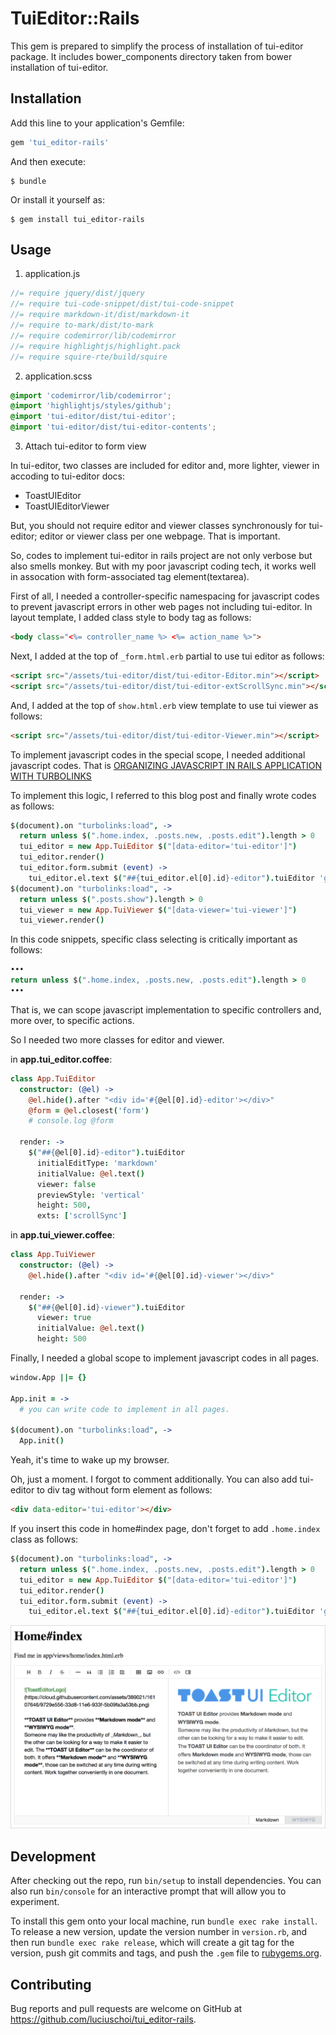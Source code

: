 # TuiEditor::Rails

This gem is prepared to simplify the process of installation of tui-editor package.
It includes bower_components directory taken from bower installation of tui-editor.

## Installation

Add this line to your application's Gemfile:

```ruby
gem 'tui_editor-rails'
```

And then execute:

    $ bundle

Or install it yourself as:

    $ gem install tui_editor-rails

## Usage

1. application.js

```js
//= require jquery/dist/jquery
//= require tui-code-snippet/dist/tui-code-snippet
//= require markdown-it/dist/markdown-it
//= require to-mark/dist/to-mark
//= require codemirror/lib/codemirror
//= require highlightjs/highlight.pack
//= require squire-rte/build/squire
```

2. application.scss

```scss
@import 'codemirror/lib/codemirror';
@import 'highlightjs/styles/github';
@import 'tui-editor/dist/tui-editor';
@import 'tui-editor/dist/tui-editor-contents';
```

3. Attach tui-editor to form view

In tui-editor, two classes are included for editor and, more lighter, viewer in accoding to tui-editor docs:
- ToastUIEditor
- ToastUIEditorViewer

But, you should not require editor and viewer classes synchronously for tui-editor; editor or viewer class per one webpage.
That is important. 

So, codes to implement tui-editor in rails project are not only verbose but also smells monkey. But with my poor javascript coding tech, it works well in assocation with form-associated tag element(textarea).

First of all, I needed a controller-specific namespacing for javascript codes to prevent javascript errors in other web pages not including tui-editor. In layout template, I added class style to body tag as follows:

```html
<body class="<%= controller_name %> <%= action_name %>">
```

Next, I added at the top of `_form.html.erb` partial to use tui editor as follows:

```html
<script src="/assets/tui-editor/dist/tui-editor-Editor.min"></script>
<script src="/assets/tui-editor/dist/tui-editor-extScrollSync.min"></script>
```

And, I added at the top of `show.html.erb` view template to use tui viewer as follows:

```html
<script src="/assets/tui-editor/dist/tui-editor-Viewer.min"></script>
```

To implement javascript codes in the special scope, I needed additional javascript codes. That is 
[ORGANIZING JAVASCRIPT IN RAILS APPLICATION WITH TURBOLINKS](http://brandonhilkert.com/blog/organizing-javascript-in-rails-application-with-turbolinks/)

To implement this logic, I referred to this blog post and finally wrote codes as follows:

```coffeescript
$(document).on "turbolinks:load", ->
  return unless $(".home.index, .posts.new, .posts.edit").length > 0
  tui_editor = new App.TuiEditor $("[data-editor='tui-editor']")
  tui_editor.render()
  tui_editor.form.submit (event) ->
    tui_editor.el.text $("##{tui_editor.el[0].id}-editor").tuiEditor 'getValue'  
$(document).on "turbolinks:load", ->
  return unless $(".posts.show").length > 0
  tui_viewer = new App.TuiViewer $("[data-viewer='tui-viewer']")
  tui_viewer.render()  
```

In this code snippets, specific class selecting is critically important as follows:

```coffeescript
•••
return unless $(".home.index, .posts.new, .posts.edit").length > 0
•••
```

That is, we can scope javascript implementation to specific controllers and, more over, to specific actions.

So I needed two more classes for editor and viewer.

in **app.tui_editor.coffee**:

```coffeescript
class App.TuiEditor
  constructor: (@el) ->
    @el.hide().after "<div id='#{@el[0].id}-editor'></div>"
    @form = @el.closest('form')
    # console.log @form

  render: ->
    $("##{@el[0].id}-editor").tuiEditor
      initialEditType: 'markdown'
      initialValue: @el.text()
      viewer: false
      previewStyle: 'vertical'
      height: 500,       
      exts: ['scrollSync'] 
```

in **app.tui_viewer.coffee**:

```coffeescript
class App.TuiViewer
  constructor: (@el) ->
    @el.hide().after "<div id='#{@el[0].id}-viewer'></div>"

  render: ->
    $("##{@el[0].id}-viewer").tuiEditor
      viewer: true
      initialValue: @el.text()
      height: 500
```

Finally, I needed a global scope to implement javascript codes in all pages.

```coffeescript
window.App ||= {}

App.init = ->
  # you can write code to implement in all pages.

$(document).on "turbolinks:load", ->
  App.init()
```

Yeah, it's time to wake up my browser.

Oh, just a moment. I forgot to comment additionally.
You can also add tui-editor to div tag without form element as follows:

```html
<div data-editor='tui-editor'></div>
```

If you insert this code in home#index page, don't forget to add `.home.index` class as follows:

```coffeescript
$(document).on "turbolinks:load", ->
  return unless $(".home.index, .posts.new, .posts.edit").length > 0
  tui_editor = new App.TuiEditor $("[data-editor='tui-editor']")
  tui_editor.render()
  tui_editor.form.submit (event) ->
    tui_editor.el.text $("##{tui_editor.el[0].id}-editor").tuiEditor 'getValue'  
```  

![](example/app/assets/images/screen_capture.png)

## Development

After checking out the repo, run `bin/setup` to install dependencies. You can also run `bin/console` for an interactive prompt that will allow you to experiment.

To install this gem onto your local machine, run `bundle exec rake install`. To release a new version, update the version number in `version.rb`, and then run `bundle exec rake release`, which will create a git tag for the version, push git commits and tags, and push the `.gem` file to [rubygems.org](https://rubygems.org).

## Contributing

Bug reports and pull requests are welcome on GitHub at https://github.com/luciuschoi/tui_editor-rails.
